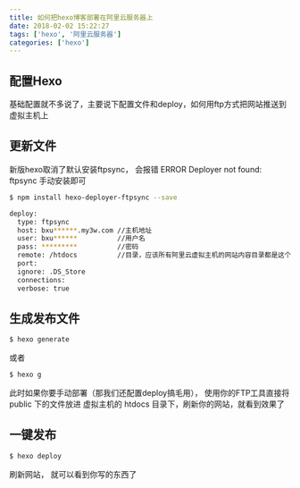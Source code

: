 ```yaml
---
title: 如何把hexo博客部署在阿里云服务器上
date: 2018-02-02 15:22:27
tags: ['hexo', '阿里云服务器']
categories: ['hexo']
---
```


## 配置Hexo
基础配置就不多说了，主要说下配置文件和deploy，如何用ftp方式把网站推送到虚拟主机上

## 更新文件

新版hexo取消了默认安装ftpsync， 会报错 ERROR Deployer not found: ftpsync 手动安装即可

``` bash
$ npm install hexo-deployer-ftpsync --save
```

``` bash
deploy:
  type: ftpsync
  host: bxu******.my3w.com //主机地址
  user: bxu******          //用户名
  pass: *********          //密码
  remote: /htdocs          //目录，应该所有阿里云虚拟主机的网站内容目录都是这个，不是根目录 /
  port: 
  ignore: .DS_Store
  connections: 
  verbose: true
```

## 生成发布文件

``` bash
$ hexo generate
```
或者
``` bash
$ hexo g
```
此时如果你要手动部署（那我们还配置deploy搞毛用）， 使用你的FTP工具直接将 public 下的文件放进 虚拟主机的 htdocs 目录下，刷新你的网站，就看到效果了

## 一键发布

``` bash
$ hexo deploy
```

刷新网站， 就可以看到你写的东西了

